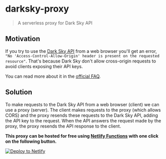 # darksky-proxy

> A serverless proxy for Dark Sky API

## Motivation

If you try to use the [Dark Sky API](https://darksky.net/dev) from a web browser you'll get an error, `"No 'Access-Control-Allow-Origin' header is present on the requested resource"`.
That's because Dark Sky don't allow cross-origin requests to avoid clients exposing their API keys.

You can read more about it in the [official FAQ](https://darksky.net/dev/docs/faq#cross-origin).

## Solution

To make requests to the Dark Sky API from a web browser (client) we can use a proxy (server). The client makes requests to the proxy (which allows CORS) and the proxy resends these requests to the Dark Sky API, adding the API key to the request.
When the API answers the request made by the proxy, the proxy resends the API response to the client.

**This proxy can be hosted for free using [Netlify Functions](https://www.netlify.com/docs/functions/) with one click on the following button.**

[![Deploy to Netlify](https://www.netlify.com/img/deploy/button.svg)](https://app.netlify.com/start/deploy?repository=https://github.com/tanoabeleyra/darksky-proxy)
